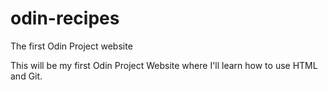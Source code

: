 # odin-recipes
The first Odin Project website

This will be my first Odin Project Website where I'll learn
how to use HTML and Git.